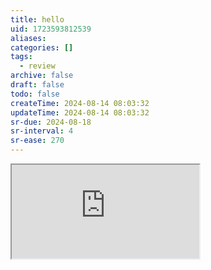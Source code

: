 ```yaml
---
title: hello
uid: 1723593812539
aliases:
categories: []
tags:
  - review
archive: false
draft: false
todo: false
createTime: 2024-08-14 08:03:32
updateTime: 2024-08-14 08:03:32
sr-due: 2024-08-18
sr-interval: 4
sr-ease: 270
---
```


<iframe
  class="iframe_full"
  src="https://dict.youdao.com/result?word=hello&lang=en"
>
</iframe>
